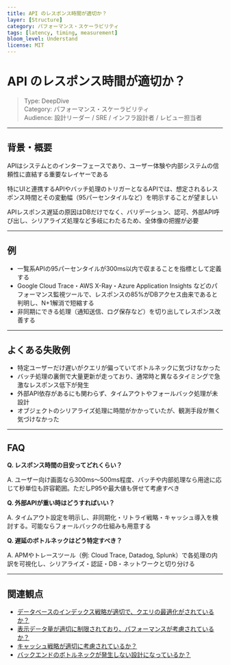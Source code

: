 ```yaml
---
title: API のレスポンス時間が適切か？
layer: [Structure]
category: パフォーマンス・スケーラビリティ  
tags: [latency, timing, measurement]
bloom_level: Understand
license: MIT
---
```


# API のレスポンス時間が適切か？

> Type: DeepDive  
> Category: パフォーマンス・スケーラビリティ  
> Audience: 設計リーダー / SRE / インフラ設計者 / レビュー担当者

---

## 背景・概要

APIはシステムとのインターフェースであり、ユーザー体験や内部システムの信頼性に直結する重要なレイヤーである

特にUIと連携するAPIやバッチ処理のトリガーとなるAPIでは、想定されるレスポンス時間とその変動幅（95パーセンタイルなど）を明示することが望ましい

APIレスポンス遅延の原因はDBだけでなく、バリデーション、認可、外部API呼び出し、シリアライズ処理など多岐にわたるため、全体像の把握が必要

---

## 例

- 一覧系APIの95パーセンタイルが300ms以内で収まることを指標として定義する
- Google Cloud Trace・AWS X-Ray・Azure Application Insights などのパフォーマンス監視ツールで、レスポンスの85%がDBアクセス由来であると判明し、N+1解消で短縮する
- 非同期にできる処理（通知送信、ログ保存など）を切り出してレスポンス改善する

---

## よくある失敗例

- 特定ユーザーだけ遅いがクエリが偏っていてボトルネックに気づけなかった
- バッチ処理の裏側で大量更新が走っており、通常時と異なるタイミングで急激なレスポンス低下が発生
- 外部API依存があるにも関わらず、タイムアウトやフォールバック処理が未設計
- オブジェクトのシリアライズ処理に時間がかかっていたが、観測手段が無く気づけなかった

---

## FAQ

**Q. レスポンス時間の目安ってどれくらい？**

A. ユーザー向け画面なら300ms〜500ms程度、バッチや内部処理なら用途に応じて秒単位も許容範囲。ただしP95や最大値も併せて考慮すべき

**Q. 外部APIが重い時はどうすればいい？**

A. タイムアウト設定を明示し、非同期化・リトライ戦略・キャッシュ導入を検討する。可能ならフォールバックの仕組みも用意する

**Q. 遅延のボトルネックはどう特定すべき？**

A. APMやトレースツール（例: Cloud Trace, Datadog, Splunk）で各処理の内訳を可視化し、シリアライズ・認証・DB・ネットワークと切り分ける

---

## 関連観点

- [データベースのインデックス戦略が適切で、クエリの最適化がされているか？](https://zenn.dev/kanaria007/articles/6d1b3b244d3b5e)
- [表示データ量が適切に制限されており、パフォーマンスが考慮されているか？](https://zenn.dev/kanaria007/articles/b7676e3c4c15dc)
- [キャッシュ戦略が適切に考慮されているか？](https://zenn.dev/kanaria007/articles/f2b137ea3cd959)
- [バックエンドのボトルネックが発生しない設計になっているか？](https://zenn.dev/kanaria007/articles/5fde4acfa195b3)
